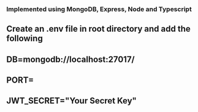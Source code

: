### Implemented using MongoDB, Express, Node and Typescript

## Create an .env file in root directory and add the following

## DB=mongodb://localhost:27017/<MongoDB-Database-Name>
## PORT=<port-no> 
## JWT_SECRET="Your Secret Key"









